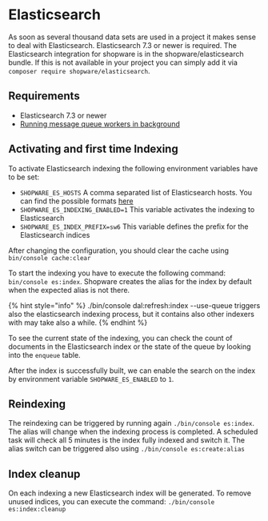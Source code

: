 # Elasticsearch

As soon as several thousand data sets are used in a project it makes sense to deal with Elasticsearch. Elasticsearch 7.3 or newer is required.
The Elasticsearch integration for shopware is in the shopware/elasticsearch bundle. If this is not available in your project you can simply add it via `composer require shopware/elasticsearch`.

## Requirements

- Elasticsearch 7.3 or newer
- [Running message queue workers in background](./message-queue.md)

## Activating and first time Indexing

To activate Elasticsearch indexing the following environment variables have to be set:

- `SHOPWARE_ES_HOSTS` A comma separated list of Elasticsearch hosts. You can find the possible formats [here](https://www.elastic.co/guide/en/elasticsearch/client/php-api/current/host-config.html#inline-host-config)
- `SHOPWARE_ES_INDEXING_ENABLED=1` This variable activates the indexing to Elasticsearch
- `SHOPWARE_ES_INDEX_PREFIX=sw6` This variable defines the prefix for the Elasticsearch indices

After changing the configuration, you should clear the cache using `bin/console cache:clear`

To start the indexing you have to execute the following command: `bin/console es:index`.
Shopware creates the alias for the index by default when the expected alias is not there.

{% hint style="info" %}
./bin/console dal:refresh:index --use-queue triggers also the elasticsearch indexing process, but it contains also other indexers with may take also a while.
{% endhint %}

To see the current state of the indexing, you can check the count of documents in the Elasticsearch index or the state of the queue by looking into the `enqueue` table.


After the index is successfully built, we can enable the search on the index by environment variable `SHOPWARE_ES_ENABLED` to `1`. 

## Reindexing

The reindexing can be triggered by running again `./bin/console es:index`. The alias will change when the indexing process is completed. A scheduled task will check all 5 minutes is the index fully indexed and switch it. The alias switch can be triggered also using `./bin/console es:create:alias`

## Index cleanup

On each indexing a new Elasticsearch index will be generated. To remove unused indices, you can execute the command: `./bin/console es:index:cleanup`


